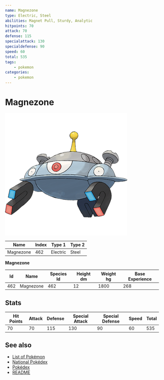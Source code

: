 ```yaml
---
name: Magnezone
type: Electric, Steel
abilities: Magnet Pull, Sturdy, Analytic
hitpoints: 70
attack: 70
defense: 115
specialattack: 130
specialdefense: 90
speed: 60
total: 535
tags:
    - pokemon
categories:
    - pokemon
---
```


# Magnezone


![Magnezone](images/462.png)

| **Name** | **Index** | **Type 1** | **Type 2** |
|----|----|----|----|
| Magnezone | 462 | Electric | Steel  |

**Magnezone** 




| **Id** | **Name** | **Species Id** | **Height dm** | **Weight hg** | **Base Experience** |
|--------|----------|----------------|------------|------------|---------------------|
| 462 | Magnezone | 462 | 12 | 1800 | 268 |



## Stats

| **Hit Points** | **Attack** | **Defense** | **Special Attack** | **Special Defense** | **Speed** | **Total** |
|----------------|------------|-------------|--------------------|---------------------|-----------|-----------|
| 70 | 70 | 115 | 130 | 90 | 60 | 535 |

## See also

- [List of Pokémon](../pokemon.md)
- [National Pokédex](../national_pokedex.md)
- [Pokédex](../pokedex.md)
- [README](../README.md)
